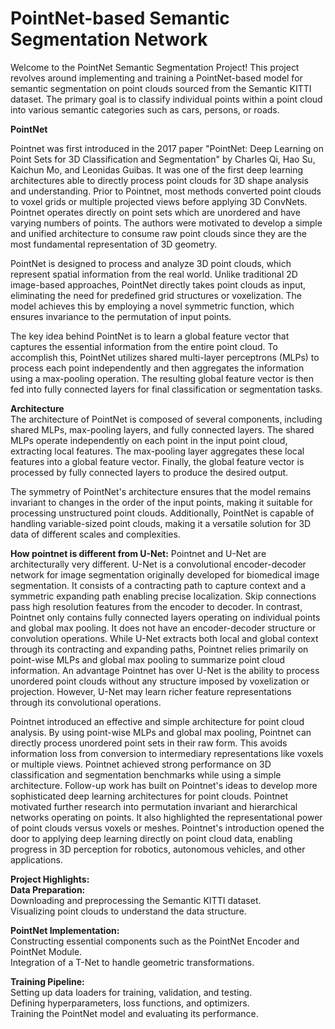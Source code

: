 # **PointNet-based Semantic Segmentation Network**

Welcome to the PointNet Semantic Segmentation Project! This project revolves around implementing and training a PointNet-based model for semantic segmentation on point clouds sourced from the Semantic KITTI dataset. The primary goal is to classify individual points within a point cloud into various semantic categories such as cars, persons, or roads.

**PointNet**

Pointnet was first introduced in the 2017 paper "PointNet: Deep Learning on Point Sets for 3D Classification and Segmentation" by Charles Qi, Hao Su, Kaichun Mo, and Leonidas Guibas. It was one of the first deep learning architectures able to directly process point clouds for 3D shape analysis and understanding. Prior to Pointnet, most methods converted point clouds to voxel grids or multiple projected views before applying 3D ConvNets. Pointnet operates directly on point sets which are unordered and have varying numbers of points. The authors were motivated to develop a simple and unified architecture to consume raw point clouds since they are the most fundamental representation of 3D geometry.


PointNet is designed to process and analyze 3D point clouds, which represent spatial information from the real world. Unlike traditional 2D image-based approaches, PointNet directly takes point clouds as input, eliminating the need for predefined grid structures or voxelization. The model achieves this by employing a novel symmetric function, which ensures invariance to the permutation of input points.

The key idea behind PointNet is to learn a global feature vector that captures the essential information from the entire point cloud. To accomplish this, PointNet utilizes shared multi-layer perceptrons (MLPs) to process each point independently and then aggregates the information using a max-pooling operation. The resulting global feature vector is then fed into fully connected layers for final classification or segmentation tasks.

**Architecture**<br />
The architecture of PointNet is composed of several components, including shared MLPs, max-pooling layers, and fully connected layers. The shared MLPs operate independently on each point in the input point cloud, extracting local features. The max-pooling layer aggregates these local features into a global feature vector. Finally, the global feature vector is processed by fully connected layers to produce the desired output.

The symmetry of PointNet's architecture ensures that the model remains invariant to changes in the order of the input points, making it suitable for processing unstructured point clouds. Additionally, PointNet is capable of handling variable-sized point clouds, making it a versatile solution for 3D data of different scales and complexities.

**How pointnet is different from U-Net:** Pointnet and U-Net are architecturally very different. U-Net is a convolutional encoder-decoder network for image segmentation originally developed for biomedical image segmentation. It consists of a contracting path to capture context and a symmetric expanding path enabling precise localization. Skip connections pass high resolution features from the encoder to decoder. In contrast, Pointnet only contains fully connected layers operating on individual points and global max pooling. It does not have an encoder-decoder structure or convolution operations. While U-Net extracts both local and global context through its contracting and expanding paths, Pointnet relies primarily on point-wise MLPs and global max pooling to summarize point cloud information. An advantage Pointnet has over U-Net is the ability to process unordered point clouds without any structure imposed by voxelization or projection. However, U-Net may learn richer feature representations through its convolutional operations.

Pointnet introduced an effective and simple architecture for point cloud analysis. By using point-wise MLPs and global max pooling, Pointnet can directly process unordered point sets in their raw form. This avoids information loss from conversion to intermediary representations like voxels or multiple views. Pointnet achieved strong performance on 3D classification and segmentation benchmarks while using a simple architecture. Follow-up work has built on Pointnet's ideas to develop more sophisticated deep learning architectures for point clouds. Pointnet motivated further research into permutation invariant and hierarchical networks operating on points. It also highlighted the representational power of point clouds versus voxels or meshes. Pointnet's introduction opened the door to applying deep learning directly on point cloud data, enabling progress in 3D perception for robotics, autonomous vehicles, and other applications.

**Project Highlights:**<br />
**Data Preparation:**<br />
Downloading and preprocessing the Semantic KITTI dataset.<br />
Visualizing point clouds to understand the data structure.

**PointNet Implementation:**<br />
Constructing essential components such as the PointNet Encoder and PointNet Module.<br />
Integration of a T-Net to handle geometric transformations.

**Training Pipeline:**<br />
Setting up data loaders for training, validation, and testing.<br />
Defining hyperparameters, loss functions, and optimizers.<br />
Training the PointNet model and evaluating its performance.



